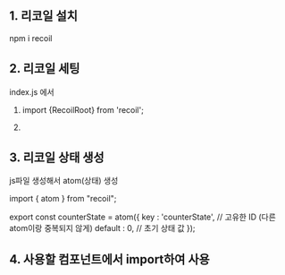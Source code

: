 ## 1. 리코일 설치
npm i recoil

## 2. 리코일 세팅

index.js 에서
1. import {RecoilRoot} from 'recoil';

2.
<RecoilRoot>
<App/>
</RecoilRoot>

## 3. 리코일 상태 생성
js파일 생성해서 atom(상태) 생성

import { atom } from "recoil";

export const counterState = atom({
    key : 'counterState', // 고유한 ID (다른 atom이랑 중복되지 않게)
    default : 0, // 초기 상태 값 
});

## 4. 사용할 컴포넌트에서 import하여 사용